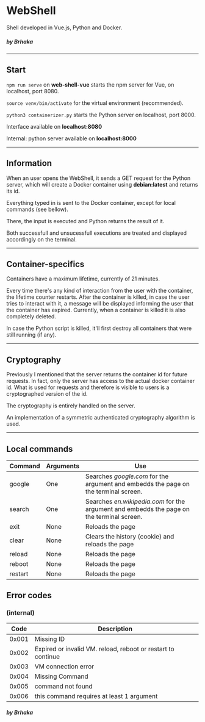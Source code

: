 # WebShell
Shell developed in Vue.js, Python and Docker.
##### by Brhaka

---

## Start
`npm run serve` on **web-shell-vue** starts the npm server for Vue, on localhost, port 8080.

`source venv/bin/activate` for the virtual environment (recommended).

`python3 containerizer.py` starts the Python server on localhost, port 8000.

Interface available on **localhost:8080**

Internal: python server available on **localhost:8000**

---

## Information
When an user opens the WebShell, it sends a GET request for the Python server, which will create a Docker container using **debian:latest** and returns its id.

Everything typed in is sent to the Docker container, except for local commands (see bellow).

There, the input is executed and Python returns the result of it.

Both successfull and unsucessfull executions are treated and displayed accordingly on the terminal.

---

## Container-specifics
Containers have a maximum lifetime, currently of 21 minutes.

Every time there's any kind of interaction from the user with the container, the lifetime counter restarts. After the container is killed, in case the user tries to interact with it, a message will be displayed informing the user that the container has expired. Currently, when a container is killed it is also completely deleted.

In case the Python script is killed, it'll first destroy all containers that were still running (if any).

---

## Cryptography
Previously I mentioned that the server returns the container id for future requests. In fact, only the server has access to the actual docker container id. What is used for requests and therefore is visible to users is a cryptographed version of the id.

The cryptography is entirely handled on the server.

An implementation of a symmetric authenticated cryptography algorithm is used.

---

## Local commands
| Command | Arguments | Use |
| - | - | - |
| google | One | Searches *google.com* for the argument and embedds the page on the terminal screen. |
| search | One | Searches *en.wikipedia.com* for the argument and embedds the page on the terminal screen. |
| exit | None | Reloads the page |
| clear | None | Clears the history (cookie) and reloads the page |
| reload | None | Reloads the page |
| reboot | None | Reloads the page |
| restart | None | Reloads the page |

## Error codes
### (internal)
| Code | Description |
| - | - |
| 0x001 | Missing ID |
| 0x002 | Expired or invalid VM. reload, reboot or restart to continue |
| 0x003 | VM connection error |
| 0x004 | Missing Command |
| 0x005 | command not found |
| 0x006 | this command requires at least 1 argument |

##### by Brhaka